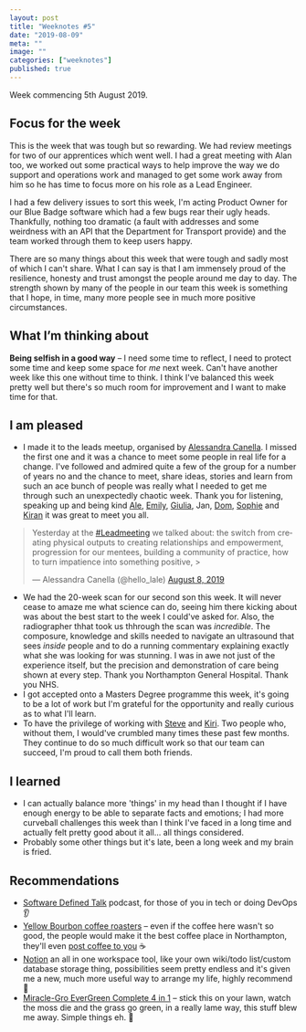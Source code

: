 ```yaml
---
layout: post
title: "Weeknotes #5"
date: "2019-08-09"
meta: ""
image: ""
categories: ["weeknotes"]
published: true
---
```


Week commencing 5th August 2019.

## Focus for the week
This is the week that was tough but so rewarding. We had review meetings for two of our apprentices which went well. I had a great meeting with Alan too, we worked out some practical ways to help improve the way we do support and operations work and managed to get some work away from him so he has time to focus more on his role as a Lead Engineer.

I had a few delivery issues to sort this week, I'm acting Product Owner for our Blue Badge software which had a few bugs rear their ugly heads. Thankfully, nothing too dramatic (a fault with addresses and some weirdness with an API that the Department for Transport provide) and the team worked through them to keep users happy.

There are so many things about this week that were tough and sadly most of which I can't share. What I can say is that I am immensely proud of the resilience, honesty and trust amongst the people around me day to day. The strength shown by many of the people in our team this week is something that I hope, in time, many more people see in much more positive circumstances. 

## What I’m thinking about
**Being selfish in a good way** – I need some time to reflect, I need to protect some time and keep some space for _me_ next week. Can't have another week like this one without time to think. I think I've balanced this week pretty well but there's so much room for improvement and I want to make time for that.

## I am pleased
* I made it to the leads meetup, organised by [Alessandra Canella][ale-twitter]. I missed the first one and it was a chance to meet some people in real life for a change. I've followed and admired quite a few of the group for a number of years no and the chance to meet, share ideas, stories and learn from such an ace bunch of people was really what I needed to get me through such an unexpectedly chaotic week. Thank you for listening, speaking up and being kind [Ale][ale-twitter], [Emily][emily-twitter], [Giulia][giulia-twitter], Jan, [Dom][dom-twitter], [Sophie][sophie-twitter] and [Kiran][kiran-twitter] it was great to meet you all.

<blockquote class="twitter-tweet"><p lang="en" dir="ltr">Yesterday at the <a href="https://twitter.com/hashtag/Leadmeeting?src=hash&amp;ref_src=twsrc%5Etfw">#Leadmeeting</a> we talked about: the switch from creating physical outputs to creating relationships and empowerment, progression for our mentees, building a community of practice, how to turn impatience into something positive, &gt;</p>&mdash; Alessandra Canella (@hello_lale) <a href="https://twitter.com/hello_lale/status/1159371921672327168?ref_src=twsrc%5Etfw">August 8, 2019</a></blockquote> <script async src="https://platform.twitter.com/widgets.js" charset="utf-8"></script>

* We had the 20-week scan for our second son this week. It will never cease to amaze me what science can do, seeing him there kicking about was about the best start to the week I could've asked for. Also, the radiographer thhat took us thhrough the scan was _incredible_. The composure, knowledge and skills needed to navigate an ultrasound that sees _inside_ people and to do a running commentary explaining exactly what she was looking for was stunning. I was in awe not just of the experience itself, but the precision and demonstration of care being shown at every step. Thank you Northampton General Hospital. Thank you NHS.
* I got accepted onto a Masters Degree programme this week, it's going to be a lot of work but I'm grateful for the opportunity and really curious as to what I'll learn.
* To have the privilege of working with [Steve][steve-twitter] and [Kiri][kiri-twitter]. Two people who, without them, I would've crumbled many times these past few months. They continue to do so much difficult work so that our team can succeed, I'm proud to call them both friends.

## I learned
* I can actually balance more 'things' in my head than I thought if I have enough energy to be able to separate facts and emotions; I had more curveball challenges this week than I think I've faced in a long time and actually felt pretty good about it all... all things considered.
* Probably some other things but it's late, been a long week and my brain is fried.

## Recommendations
* [Software Defined Talk][sdt-pod] podcast, for those of you in tech or doing DevOps 👂
* [Yellow Bourbon coffee roasters][ybcr] – even if the coffee here wasn't so good, the people would make it the best coffee place in Northampton, they'll even [post coffee to you][ybcr-post] ☕
* [Notion][notion] an all in one workspace tool, like your own wiki/todo list/custom database storage thing, possibilities seem pretty endless and it's given me a new, much more useful way to arrange my life, highly recommend 💯
* [Miracle-Gro EverGreen Complete 4 in 1][mg] – stick this on your lawn, watch the moss die and the grass go green, in a really lame way, this stuff blew me away. Simple things eh. 🌱 

[sdt-pod]: https://www.softwaredefinedtalk.com
[ybcr-post]: https://yellowbourbon.net/collections/shop
[ybcr]: https://yellowbourbon.net
[ale-twitter]: https://twitter.com/hello_lale
[emily-twitter]: https://twitter.com/EmRoseBaz
[giulia-twitter]: https://twitter.com/giuliavmerlo
[sophie-twitter]: https://twitter.com/svmboyd
[dom-twitter]: https://twitter.com/dominicburton
[kiran-twitter]: https://twitter.com/kirankdhillon
[steve-twitter]:https://twitter.com/sdpurr
[kiri-twitter]: https://twitter.com/KiriCrequer
[notion]: https://www.notion.so/?r=0686348f635a46a4b0a481ce655ea63c
[mg]: https://www.amazon.co.uk/Miracle-Gro-Evergreen-Complete-4in1-7kg/dp/B07B3PX7SN/ref=pd_lpo_sbs_86_img_1?_encoding=UTF8&refRID=S9140VCXJGKE9YMR2TV9&th=1
